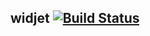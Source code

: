 ## widjet [![Build Status](https://travis-ci.org/abe33/widjet.svg?branch=master)](https://travis-ci.org/abe33/widjet)
